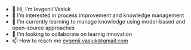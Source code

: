 - 👋 Hi, I’m Ievgenii Vasiuk
- 👀 I’m interested in process improvement and knowledge management
- 🌱 I’m currently learning to manage knowledge using model-based and open-source approaches
- 💞️ I’m looking to collaborate on learnig innovation
- 📫 How to reach me evgenii.vasiuk@gmail.com

<!---
evlibra/evlibra is a ✨ special ✨ repository because its `README.md` (this file) appears on your GitHub profile.
You can click the Preview link to take a look at your changes.
--->
